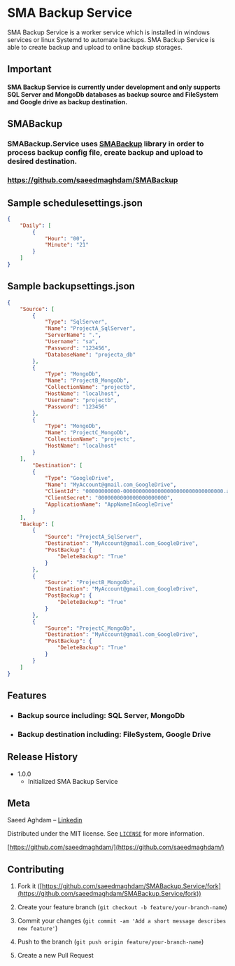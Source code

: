 

# SMA Backup Service

SMA Backup Service is a worker service which is installed in windows services or linux Systemd to automate backups. SMA Backup Service is able to create backup and upload to online backup storages.

## Important
#### SMA Backup Service is currently under development and only supports SQL Server and MongoDb databases as backup source and FileSystem and Google drive as backup destination.

## SMABackup
### SMABackup.Service uses [SMABackup](https://github.com/saeedmaghdam/SMABackup) library in order to process backup config file, create backup and upload to desired destination.
### https://github.com/saeedmaghdam/SMABackup 

## Sample schedulesettings.json
```json
{
	"Daily": [
		{
			"Hour": "00",
			"Minute": "21"
		}
	]
}
```

## Sample backupsettings.json
```json
{
	"Source": [
		{
			"Type": "SqlServer",
			"Name": "ProjectA_SqlServer",
			"ServerName": ".",
			"Username": "sa",
			"Password": "123456",
			"DatabaseName": "projecta_db"
		},
		{
			"Type": "MongoDb",
			"Name": "ProjectB_MongoDb",
			"CollectionName": "projectb",
			"HostName": "localhost",
			"Username": "projectb",
			"Password": "123456"
		},
		{
			"Type": "MongoDb",
			"Name": "ProjectC_MongoDb",
			"CollectionName": "projectc",
			"HostName": "localhost"
		}
	],
		"Destination": [
		{
			"Type": "GoogleDrive",
			"Name": "MyAccount@gmail.com_GoogleDrive",
			"ClientId": "00000000000-00000000000000000000000000000000.apps.googleusercontent.com",
			"ClientSecret": "0000000000000000000000",
			"ApplicationName": "AppNameInGoogleDrive"
		}
	],
	"Backup": [
		{
			"Source": "ProjectA_SqlServer",
			"Destination": "MyAccount@gmail.com_GoogleDrive",
			"PostBackup": {
				"DeleteBackup": "True"
			}
		},
		{
			"Source": "ProjectB_MongoDb",
			"Destination": "MyAccount@gmail.com_GoogleDrive",
			"PostBackup": {
				"DeleteBackup": "True"
			}
		},
		{
			"Source": "ProjectC_MongoDb",
			"Destination": "MyAccount@gmail.com_GoogleDrive",
			"PostBackup": {
				"DeleteBackup": "True"
			}
		}
	]
}
```

## Features
* ### Backup source including: SQL Server, MongoDb
* ### Backup destination including: FileSystem, Google Drive

## Release History
* 1.0.0
	* Initialized SMA Backup Service

## Meta
Saeed Aghdam –  [Linkedin](https://www.linkedin.com/in/saeedmaghdam/)

Distributed under the MIT license. See  [`LICENSE`](https://raw.githubusercontent.com/saeedmaghdam/SMABackup.Service/master/LICENSE)  for more information.

[https://github.com/saeedmaghdam/](https://github.com/saeedmaghdam/)

## Contributing

1.  Fork it ([https://github.com/saeedmaghdam/SMABackup.Service/fork](https://github.com/saeedmaghdam/SMABackup.Service/fork))
    
2.  Create your feature branch (`git checkout -b feature/your-branch-name`)
    
3.  Commit your changes (`git commit -am 'Add a short message describes new feature'`)
    
4.  Push to the branch (`git push origin feature/your-branch-name`)
  
5.  Create a new Pull Request